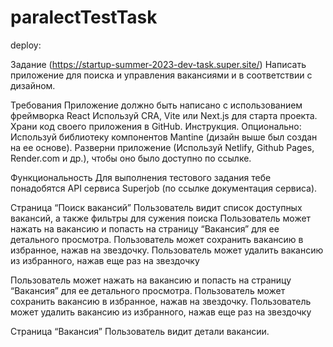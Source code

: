 # paralectTestTask

deploy:

Задание (https://startup-summer-2023-dev-task.super.site/)
Написать приложение для поиска и управления вакансиями и в соответствии с дизайном.

Требования
Приложение должно быть написано с использованием фреймворка React
Используй CRA, Vite или Next.js для старта проекта.
Храни код своего приложения в GitHub. Инструкция.
Опционально: Используй библиотеку компонентов Mantine (дизайн выше был создан на ее основе).
Разверни приложение (Используй Netlify, Github Pages, Render.com и др.), чтобы оно было доступно по ссылке.

Функциональность
Для выполнения тестового задания тебе понадобятся API сервиса Superjob (по ссылке документация сервиса).

Страница “Поиск вакансий”
Пользователь видит список доступных вакансий, а также фильтры для сужения поиска
Пользователь может нажать на вакансию и попасть на страницу “Вакансия” для ее детального просмотра.
Пользователь может сохранить вакансию в избранное, нажав на звездочку.
Пользователь может удалить вакансию из избранного, нажав еще раз на звездочку

Пользователь может нажать на вакансию и попасть на страницу “Вакансия” для ее детального просмотра.
Пользователь может сохранить вакансию в избранное, нажав на звездочку.
Пользователь может удалить вакансию из избранного, нажав еще раз на звездочку

Страница “Вакансия”
Пользователь видит детали вакансии.

